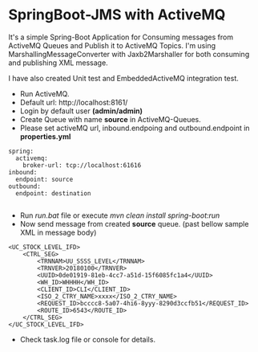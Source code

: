# SpringBoot-JMS with ActiveMQ

It's a simple Spring-Boot Application for Consuming messages from ActiveMQ Queues and Publish it to ActiveMQ Topics. I'm using MarshallingMessageConverter with Jaxb2Marshaller for both consuming and publishing XML message.

I have also created Unit test and EmbeddedActiveMQ integration test.


* Run ActiveMQ.
* Default url:  http://localhost:8161/
* Login by default user **(admin/admin)**
* Create Queue with name **source** in ActiveMQ-Queues. 
* Please set activeMQ url, inbound.endpoing and outbound.endpoint in **properties.yml**

```
spring:
  activemq:
    broker-url: tcp://localhost:61616
inbound:
  endpoint: source
outbound:
  endpoint: destination
  
```
* Run *run.bat* file or execute *mvn clean install spring-boot:run*
* Now send message from created **source** queue. (past bellow sample XML in message body)

```
<UC_STOCK_LEVEL_IFD>
	<CTRL_SEG>
		<TRNNAM>UU_SSSS_LEVEL</TRNNAM>
		<TRNVER>20180100</TRNVER>
		<UUID>0de01919-81eb-4cc7-a51d-15f6085fc1a4</UUID>
		<WH_ID>WHHHH</WH_ID>
		<CLIENT_ID>CLI</CLIENT_ID>
		<ISO_2_CTRY_NAME>xxxx</ISO_2_CTRY_NAME>
		<REQUEST_ID>bcccc8-5a07-4hi6-8yyy-8290d3ccfb51</REQUEST_ID>
		<ROUTE_ID>6543</ROUTE_ID>
	</CTRL_SEG>
</UC_STOCK_LEVEL_IFD>
```

* Check task.log file or console for details.